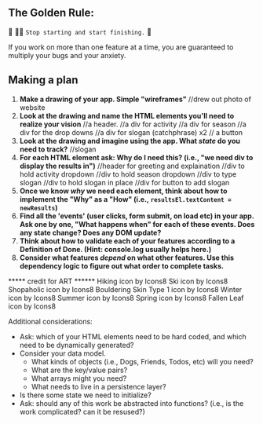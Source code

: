 ## The Golden Rule: 

🦸 🦸‍♂️ `Stop starting and start finishing.` 🏁

If you work on more than one feature at a time, you are guaranteed to multiply your bugs and your anxiety.

## Making a plan

1) **Make a drawing of your app. Simple "wireframes"** 
//drew out photo of website
1) **Look at the drawing and name the HTML elements you'll need to realize your vision**
//a header.
//a div for activity
//a div for season
//a div for the drop downs
//a div for slogan (catchphrase) x2
// a button
1) **Look at the drawing and imagine using the app. What _state_ do you need to track?** 
//slogan
1) **For each HTML element ask: Why do I need this? (i.e., "we need div to display the results in")** 
//header for greeting and explaination
//div to hold activity dropdown
//div to hold season dropdown
//div to type slogan
//div to hold slogan in place
//div for button to add slogan
1) **Once we know _why_ we need each element, think about how to implement the "Why" as a "How" (i.e., `resultsEl.textContent = newResults`)**
1) **Find all the 'events' (user clicks, form submit, on load etc) in your app. Ask one by one, "What happens when" for each of these events. Does any state change? Does any DOM update?**
1) **Think about how to validate each of your features according to a Definition of Done. (Hint: console.log usually helps here.)**
1) **Consider what features _depend_ on what other features. Use this dependency logic to figure out what order to complete tasks.**

***** credit for ART ******
Hiking icon by Icons8
Ski icon by Icons8
Shopaholic icon by Icons8
Bouldering Skin Type 1 icon by Icons8
Winter icon by Icons8
Summer icon by Icons8
Spring icon by Icons8
Fallen Leaf icon by Icons8

Additional considerations:
- Ask: which of your HTML elements need to be hard coded, and which need to be dynamically generated?
- Consider your data model. 
  - What kinds of objects (i.e., Dogs, Friends, Todos, etc) will you need? 
  - What are the key/value pairs? 
  - What arrays might you need? 
  - What needs to live in a persistence layer?
- Is there some state we need to initialize?
- Ask: should any of this work be abstracted into functions? (i.e., is the work complicated? can it be resused?)
